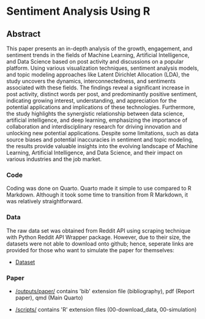 
<!-- -*- mode: gfm -*- -->

# Sentiment Analysis Using R

## Abstract

This paper presents an in-depth analysis of the growth, engagement, and sentiment trends in the fields of Machine Learning, Artificial Intelligence, and Data Science based on post activity and discussions on a popular platform. Using various visualization techniques, sentiment analysis models, and topic modeling approaches like Latent Dirichlet Allocation (LDA), the study uncovers the dynamics, interconnectedness, and sentiments associated with these fields. The findings reveal a significant increase in post activity, distinct words per post, and predominantly positive sentiment, indicating growing interest, understanding, and appreciation for the potential applications and implications of these technologies. Furthermore, the study highlights the synergistic relationship between data science, artificial intelligence, and deep learning, emphasizing the importance of collaboration and interdisciplinary research for driving innovation and unlocking new potential applications. Despite some limitations, such as data source biases and potential inaccuracies in sentiment and topic modeling, the results provide valuable insights into the evolving landscape of Machine Learning, Artificial Intelligence, and Data Science, and their impact on various industries and the job market.

### Code

Coding was done on Quarto. Quarto made it simple to use compared to R Markdown. Although it took some time to transition from R Markdown, it was relatively straightforward.

### Data

The raw data set was obtained from Reddit API using scraping technique with Python Reddit API Wrapper package. However, due to their size, the datasets were not able to download onto github; hence, seperate links are provided for those who want to simulate the paper for themselves:

- [Dataset](https://drive.google.com/drive/folders/1R1k7uMQeax0MxpkCrzc3YiD_v43ac_qi?usp=sharing)

### Paper

-   [/outputs/paper/](https://github.com/UtopianYoungChung/Sentiment-Analysis-Using-R/tree/main/outputs/paper) contains 'bib' extension file (bibliography), pdf (Report paper), qmd (Main Quarto)

-   [/scripts/](https://github.com/UtopianYoungChung/Sentiment-Analysis-Using-R/tree/main/scripts) contains 'R' extension files (00-download_data, 00-simulation)
